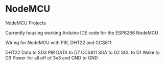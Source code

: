 # NodeMCU
NodeMCU Projects


Currently housing working Arduino IDE code for the ESP8266 NodeMCU

Wiring for NodeMCU with PIR, DHT22 and CCS811

DHT22 Data to SD3
PIR DATA to D7
CCS811 SDA to D2 SCL to D1 Wake to D3
Power for all off of 3v3 and GND to GND
